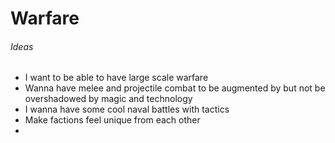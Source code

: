 # Warfare

###### Ideas
- I want to be able to have large scale warfare
- Wanna have melee and projectile combat to be augmented by but not be overshadowed by magic and technology
- I wanna have some cool naval battles with tactics
- Make factions feel unique from each other
- 